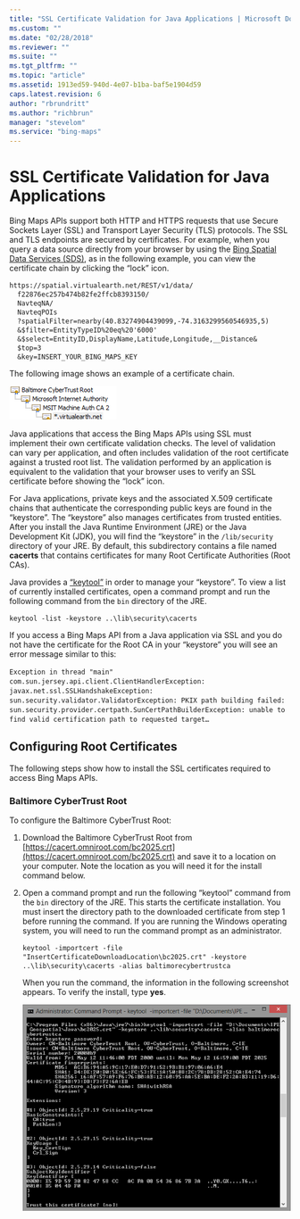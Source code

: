 ```yaml
---
title: "SSL Certificate Validation for Java Applications | Microsoft Docs"
ms.custom: ""
ms.date: "02/28/2018"
ms.reviewer: ""
ms.suite: ""
ms.tgt_pltfrm: ""
ms.topic: "article"
ms.assetid: 1913ed59-940d-4e07-b1ba-baf5e1904d59
caps.latest.revision: 6
author: "rbrundritt"
ms.author: "richbrun"
manager: "stevelom"
ms.service: "bing-maps"
---
```

# SSL Certificate Validation for Java Applications
Bing Maps APIs support both HTTP and HTTPS requests that use Secure Sockets Layer (SSL) and Transport Layer Security (TLS) protocols. The SSL and TLS endpoints are secured by certificates. For example, when you query a data source directly from your browser by using the [Bing Spatial Data Services (SDS)](http://msdn.microsoft.com/en-us/library/ff701734.aspx), as in the following example, you can view the certificate chain by clicking the “lock” icon.  
  
```url
https://spatial.virtualearth.net/REST/v1/data/  
  f22876ec257b474b82fe2ffcb8393150/  
  NavteqNA/  
  NavteqPOIs  
  ?spatialFilter=nearby(40.83274904439099,-74.3163299560546935,5)  
  &$filter=EntityTypeID%20eq%20'6000'  
  &$select=EntityID,DisplayName,Latitude,Longitude,__Distance&  
  $top=3  
  &key=INSERT_YOUR_BING_MAPS_KEY  
```  
  
 The following image shows an example of a certificate chain.  
  
 ![SSL Certificate Tree](../articles/media/sslcertificatetree.PNG "SSL Certificate Tree")  
  
 Java applications that access the Bing Maps APIs using SSL must implement their own certificate validation checks. The level of validation can vary per application, and often includes validation of the root certificate against a trusted root list. The validation performed by an application is equivalent to the validation that your browser uses to verify an SSL certificate before showing the “lock” icon.  
  
 For Java applications, private keys and the associated X.509 certificate chains that authenticate the corresponding public keys are found in the “keystore”. The “keystore” also manages certificates from trusted entities. After you install the Java Runtime Environment (JRE) or the Java Development Kit (JDK), you will find the “keystore” in the `/lib/security` directory of your JRE. By default, this subdirectory contains a file named **cacerts** that contains certificates for many Root Certificate Authorities (Root CAs).  
  
 Java provides a [“keytool”](http://docs.oracle.com/javase/1.4.2/docs/tooldocs/solaris/keytool.html) in order to manage your “keystore”. To view a list of currently installed certificates, open a command prompt and run the following command from the `bin` directory of the JRE.  
  
```console
keytool -list -keystore ..\lib\security\cacerts  
```  
  
 If you access a Bing Maps API from a Java application via SSL and you do not have the certificate for the Root CA in your “keystore” you will see an error message similar to this:  
  
 `Exception in thread "main" com.sun.jersey.api.client.ClientHandlerException: javax.net.ssl.SSLHandshakeException: sun.security.validator.ValidatorException: PKIX path building failed: sun.security.provider.certpath.SunCertPathBuilderException: unable to find valid certification path to requested target…`  
  
## Configuring Root Certificates  
 The following steps show how to install the SSL certificates required to access Bing Maps APIs.
  
### Baltimore CyberTrust Root  
 To configure the Baltimore CyberTrust Root:  
  
1.  Download the Baltimore CyberTrust Root from [https://cacert.omniroot.com/bc2025.crt](https://cacert.omniroot.com/bc2025.crt) and save it to a location on your computer. Note the location as you will need it for the install command below.  
  
2.  Open a command prompt and run the following “keytool” command from the `bin` directory of the JRE. This starts the certificate installation. You must insert the directory path to the downloaded certificate from step 1 before running the command. If you are running the Windows operating system, you will need to run the command prompt as an administrator.  
  
    ```console
    keytool -importcert -file "InsertCertificateDownloadLocation\bc2025.crt" -keystore ..\lib\security\cacerts -alias baltimorecybertrustca  
    ```  
  
     When you run the command, the information in the following screenshot appears. To verify the install, type **yes**.  
  
     ![Command Line Screenshot for Baltimore Certificate](../articles/media/commandlineoutputbaltimorecert.png "Command Line Screenshot for Baltimore Certificate")